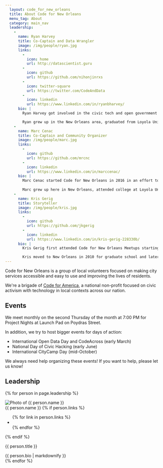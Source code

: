 ```yaml
---
  layout: code_for_new_orleans
  title: About Code for New Orleans
  menu_tag: About
  category: main_nav
  leadership:
    -
      name: Ryan Harvey
      title: Co-Captain and Data Wrangler
      image: /img/people/ryan.jpg
      links:
        -
          icon: home
          url: http://datascientist.guru
        -
          icon: github
          url: https://github.com/nihonjinrxs
        -
          icon: twitter-square
          url: https://twitter.com/CodeAndData
        -
          icon: linkedin
          url: https://www.linkedin.com/in/ryanbharvey/
      bio: |
        Ryan Harvey got involved in the civic tech and open government movements from their start, helping to start the Open Government and Open Data programs at Social Security Administration between 2009 and 2012, and helping to coordinate Data.gov submissions for the White House Office of Management and Budget while working in Budget Systems from 2012 through 2016. While living in the DC area, Ryan was an active participant in the civic tech community, including the Data Community DC and Code for DC.

        Ryan grew up in the New Orleans area, graduated from Loyola University in uptown, and works remotely as a data engineer for TED Conferences. He also serves as an adjunct lecturer in computer science at Loyola. Ryan lives in a multi-generational home in Mandeville, and has two amazing kids.
    -
      name: Marc Cenac
      title: Co-Captain and Community Organizer
      image: /img/people/marc.jpg
      links:
        -
          icon: github
          url: https://github.com/mrcnc
        -
          icon: linkedin
          url: https://www.linkedin.com/in/marccenac/
      bio: |
        Marc Cenac started Code for New Orleans in 2016 in an effort to be more involved in creating the life he wanted in New Orleans. Since then, he's taken part in numerous projects to improve the city.
        
        Marc grew up here in New Orleans, attended college at Loyola University in uptown, and works remotely from New Orleans as a software engineer for Recurly. Marc participated in the Civic Leadership Academy program run by the City of New Orleans in 2017.
    -
      name: Kris Gerig
      title: Storyteller
      image: /img/people/kris.jpg
      links:
        -
          icon: github
          url: https://github.com/jkgerig
        -
          icon: linkedin
          url: https://www.linkedin.com/in/kris-gerig-228330b/
      bio: |
        Kris Gerig first attended Code for New Orleans Meetups starting in late 2016 with an interest in geospatial analysis and mapping data for New Orelans neighborhoods. He spent over five years working as a data analyst for a Public Health nonprofit organization, and started working as a crime data analyst for the New Orleans Police Department in early 2018.

        Kris moved to New Orleans in 2010 for graduate school and later found a job and much later found a wife, who is a native of NOLA, so he's probably never leaving.
---
```

Code for New Orleans is a group of local volunteers focused on making city services accessible and easy to use and improving the lives of residents.

We're a brigade of [Code for America](https://www.codeforamerica.org/), a national non-profit focused on civic activism with technology in local contexts across our nation.

## Events
We meet monthly on the second Thursday of the month at 7:00 PM for Project Nights at Launch Pad on Poydras Street.

In addition, we try to host bigger events for days of action:

* International Open Data Day and CodeAcross (early March)
* National Day of Civic Hacking (early June)
* International CityCamp Day (mid-October)

We always need help organizing these events! If you want to help, please let us know!

## Leadership

{% for person in page.leadership %}
<div class="person">
  <div class="person-photo">
    <img src="{{ person.image }}" alt="Photo of {{ person.name }}" title="Photo of {{ person.name }}"/>
  </div>
  <div class="person-details">
    <div class="person-name">{{ person.name }}
    {% if person.links %}
      <ul class="person-links social-icons">
        {% for link in person.links %}
        <li><a href='{{ link.url }}' target='_blank'>
          <i class='fa fa-{{link.icon}}'></i>
        </a></li>
        {% endfor %}
      </ul>
    {% endif %}
    </div>
    <p class="person-title">{{ person.title }}</p>
    {{ person.bio | markdownify }}
  </div>
</div>
{% endfor %}
